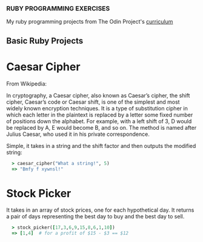 ### RUBY PROGRAMMING EXERCISES

My ruby programming projects from The Odin Project's [curriculum](https://www.theodinproject.com/courses/ruby-programming)

## Basic Ruby Projects

# Caesar Cipher

From Wikipedia:

In cryptography, a Caesar cipher, also known as Caesar’s cipher, the shift cipher, Caesar’s code or Caesar shift, is one of the simplest and most widely known encryption techniques. It is a type of substitution cipher in which each letter in the plaintext is replaced by a letter some fixed number of positions down the alphabet. For example, with a left shift of 3, D would be replaced by A, E would become B, and so on. The method is named after Julius Caesar, who used it in his private correspondence.

Simple, it takes in a string and the shift factor and then outputs the modified string:

```ruby
  > caesar_cipher("What a string!", 5)
  => "Bmfy f xywnsl!"
```

# Stock Picker

It takes in an array of stock prices, one for each hypothetical day. It returns a pair of days representing the best day to buy and the best day to sell.

```ruby
  > stock_picker([17,3,6,9,15,8,6,1,10])
  => [1,4]  # for a profit of $15 - $3 == $12
```
